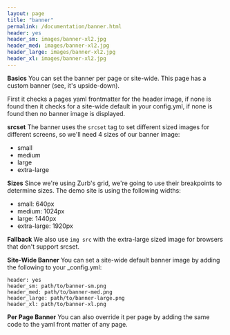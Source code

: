 ```yaml
---
layout: page
title: "banner"
permalink: /documentation/banner.html
header: yes
header_sm: images/banner-xl2.jpg
header_med: images/banner-xl2.jpg
header_large: images/banner-xl2.jpg
header_xl: images/banner-xl2.jpg
--- 
```


**Basics**
You can set the banner per page or site-wide. This page has a custom banner (see, it's upside-down).

First it checks a pages yaml frontmatter for the header image, if none is found then it checks for a site-wide default in your config.yml, if none is found then no banner image is displayed.

**srcset**
The banner uses the `srcset` tag to set different sized images for different screens, so we'll need 4 sizes of our banner image: 

* small
* medium
* large
* extra-large

**Sizes**
Since we're using Zurb's grid, we're going to use their breakpoints to determine sizes. The demo site is using the following widths:

* small: 640px
* medium: 1024px
* large: 1440px
* extra-large: 1920px

**Fallback**
We also use `img src` with the extra-large sized image for browsers that don't support srcset.

**Site-Wide Banner**
You can set a site-wide default banner image by adding the following to your _config.yml:

```
header: yes
header_sm: path/to/banner-sm.png
header_med: path/to/banner-med.png
header_large: path/to/banner-large.png
header_xl: path/to/banner-xl.png
```

**Per Page Banner**
You can also override it per page by adding the same code to the yaml front matter of any page.


